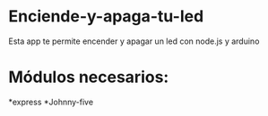 Enciende-y-apaga-tu-led
=======================

Esta app te permite encender y apagar un led con node.js y arduino

Módulos necesarios:
==================

*express
*Johnny-five
